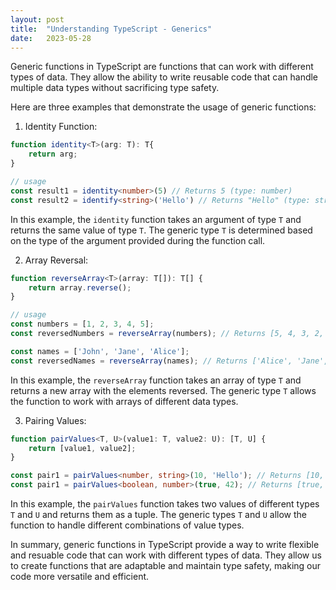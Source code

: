 ```yaml
---
layout: post
title:  "Understanding TypeScript - Generics"
date:   2023-05-28
---
```


<p class="intro">Generic functions in TypeScript are functions that can work with different types of data. They allow the ability to write reusable code that can handle multiple data types without sacrificing type safety.</p>

Here are three examples that demonstrate the usage of generic functions: 

1. Identity Function:

```typescript
function identity<T>(arg: T): T{
    return arg;
}

// usage
const result1 = identity<number>(5) // Returns 5 (type: number)
const result2 = identify<string>('Hello') // Returns "Hello" (type: string)
```

In this example, the `identity` function takes an argument of type `T` and returns the same value of type `T`. The generic type `T` is determined based on the type of the argument provided during the function call.

2. Array Reversal: 

```typescript
function reverseArray<T>(array: T[]): T[] {
    return array.reverse();
}

// usage
const numbers = [1, 2, 3, 4, 5];
const reversedNumbers = reverseArray(numbers); // Returns [5, 4, 3, 2, 1]

const names = ['John', 'Jane', 'Alice'];
const reversedNames = reverseArray(names); // Returns ['Alice', 'Jane', 'John']
```

In this example, the `reverseArray` function takes an array of type `T` and returns a new array with the elements reversed. The generic type `T` allows the function to work with arrays of different data types.

3. Pairing Values:

```typescript
function pairValues<T, U>(value1: T, value2: U): [T, U] {
    return [value1, value2];
}

const pair1 = pairValues<number, string>(10, 'Hello'); // Returns [10, 'Hello'] (type: [number, string])
const pair1 = pairValues<boolean, number>(true, 42); // Returns [true, 42] (type: [boolean, number])
```

In this example, the `pairValues` function takes two values of different types `T` and `U` and returns them as a tuple. The generic types `T` and `U` allow the function to handle different combinations of value types. 

In summary, generic functions in TypeScript provide a way to write flexible and resuable code that can work with different types of data. They allow us to create functions that are adaptable and maintain type safety, making our code more versatile and efficient. 
